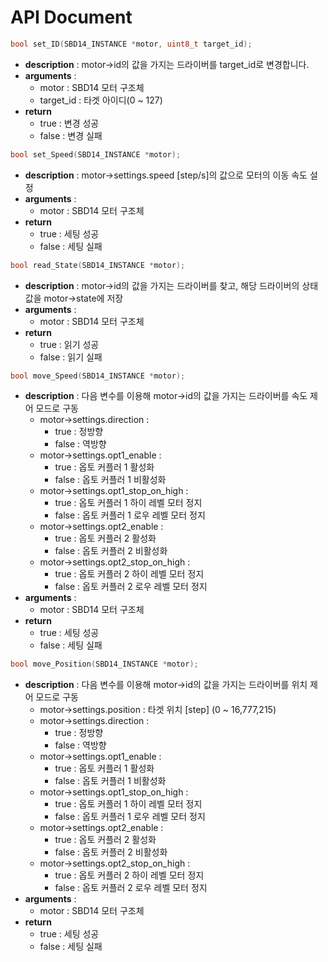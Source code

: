 # API Document

```c
bool set_ID(SBD14_INSTANCE *motor, uint8_t target_id);
```
* **description** : motor->id의 값을 가지는 드라이버를 target_id로 변경합니다.
* **arguments** :
  * motor : SBD14 모터 구조체
  * target_id : 타겟 아이디(0 ~ 127)
* **return**
  * true : 변경 성공
  * false : 변경 실패

```c
bool set_Speed(SBD14_INSTANCE *motor);
```
* **description** : motor->settings.speed [step/s]의 값으로 모터의 이동 속도 설정
* **arguments** :
  * motor : SBD14 모터 구조체
* **return**
  * true : 세팅 성공
  * false : 세팅 실패

```c
bool read_State(SBD14_INSTANCE *motor);
```
* **description** : motor->id의 값을 가지는 드라이버를 찾고, 해당 드라이버의 상태 값을 motor->state에 저장
* **arguments** :
  * motor : SBD14 모터 구조체
* **return**
  * true : 읽기 성공
  * false : 읽기 실패

```c
bool move_Speed(SBD14_INSTANCE *motor);
```
* **description** : 다음 변수를 이용해 motor->id의 값을 가지는 드라이버를 속도 제어 모드로 구동
  * motor->settings.direction :
    * true : 정방향
    * false : 역방향
  * motor->settings.opt1_enable :
    * true : 옵토 커플러 1 활성화
    * false : 옵토 커플러 1 비활성화
  * motor->settings.opt1_stop_on_high :
    * true : 옵토 커플러 1 하이 레벨 모터 정지
    * false : 옵토 커플러 1 로우 레벨 모터 정지
  * motor->settings.opt2_enable :
    * true : 옵토 커플러 2 활성화
    * false : 옵토 커플러 2 비활성화
  * motor->settings.opt2_stop_on_high :
    * true : 옵토 커플러 2 하이 레벨 모터 정지
    * false : 옵토 커플러 2 로우 레벨 모터 정지
* **arguments** :
  * motor : SBD14 모터 구조체
* **return**
  * true : 세팅 성공
  * false : 세팅 실패

```c
bool move_Position(SBD14_INSTANCE *motor);
```
* **description** : 다음 변수를 이용해 motor->id의 값을 가지는 드라이버를 위치 제어 모드로 구동
  * motor->settings.position : 타겟 위치 [step] (0 ~ 16,777,215)
  * motor->settings.direction :
    * true : 정방향
    * false : 역방향
  * motor->settings.opt1_enable :
    * true : 옵토 커플러 1 활성화
    * false : 옵토 커플러 1 비활성화
  * motor->settings.opt1_stop_on_high :
    * true : 옵토 커플러 1 하이 레벨 모터 정지
    * false : 옵토 커플러 1 로우 레벨 모터 정지
  * motor->settings.opt2_enable :
    * true : 옵토 커플러 2 활성화
    * false : 옵토 커플러 2 비활성화
  * motor->settings.opt2_stop_on_high :
    * true : 옵토 커플러 2 하이 레벨 모터 정지
    * false : 옵토 커플러 2 로우 레벨 모터 정지
* **arguments** :
  * motor : SBD14 모터 구조체
* **return**
  * true : 세팅 성공
  * false : 세팅 실패
